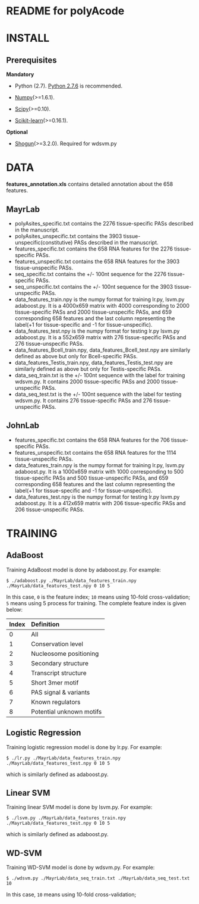 README for polyAcode
====================


INSTALL
=======

Prerequisites
-------------
**Mandatory** 

* Python (2.7). [Python 2.7.6](http://www.python.org/download/releases/2.7.6/) is recommended.

* [Numpy](http://www.numpy.org/)(>=1.6.1). 

* [Scipy](http://www.scipy.org/)(>=0.10). 

* [Scikit-learn](http://scikit-learn.org/stable/)(>=0.16.1).

**Optional** 
* [Shogun](http://www.shogun-toolbox.org/)(>=3.2.0). Required for wdsvm.py


DATA
====

**features_annotation.xls** contains detailed annotation about the 658 features.

MayrLab
-------
* polyAsites_specific.txt contains the 2276 tissue-specific PASs described in the manuscript. 
* polyAsites_unspecific.txt contains the 3903 tissue-unspecific(constitutive) PASs described in the manuscript.
* features_specific.txt contains the 658 RNA features for the 2276 tissue-specific PASs.
* features_unspecific.txt contains the 658 RNA features for the 3903 tissue-unspecific PASs.
* seq_specific.txt contains the +/- 100nt sequence for the 2276 tissue-specific PASs.
* seq_unspecific.txt contains the +/- 100nt sequence for the 3903 tissue-unspecific PASs.
* data_features_train.npy is the numpy format for training lr.py, lsvm.py adaboost.py. It is a 4000x659 matrix with 4000 corresponding to 2000 tissue-specific PASs and 2000 tissue-unspecific PASs, and 659 corresponding 658 features and the last column representing the label(+1 for tissue-specific and -1 for tissue-unspecific).
* data_features_test.npy is the numpy format for testing lr.py lsvm.py adaboost.py. It is a 552x659 matrix with 276 tissue-specific PASs and 276 tissue-unspecific PASs.
* data_features_Bcell_train.npy, data_features_Bcell_test.npy are similarly defined as above but only for Bcell-specific PASs. 
* data_features_Testis_train.npy, data_features_Testis_test.npy are similarly defined as above but only for Testis-specific PASs. 
* data_seq_train.txt is the +/- 100nt sequence with the label for training wdsvm.py. It contains 2000 tissue-specific PASs and 2000 tissue-unspecific PASs.
* data_seq_test.txt is the +/- 100nt sequence with the label for testing wdsvm.py. It contains 276 tissue-specific PASs and 276 tissue-unspecific PASs.


JohnLab
-------
* features_specific.txt contains the 658 RNA features for the 706 tissue-specific PASs.
* features_unspecific.txt contains the 658 RNA features for the 1114 tissue-unspecific PASs.
* data_features_train.npy is the numpy format for training lr.py, lsvm.py adaboost.py. It is a 1000x659 matrix with 1000 corresponding to 500 tissue-specific PASs and 500 tissue-unspecific PASs, and 659 corresponding 658 features and the last column representing the label(+1 for tissue-specific and -1 for tissue-unspecific).
* data_features_test.npy is the numpy format for testing lr.py lsvm.py adaboost.py. It is a 412x659 matrix with 206 tissue-specific PASs and 206 tissue-unspecific PASs.


TRAINING
========
AdaBoost
--------
Training AdaBoost model is done by adaboost.py. For example:
```
$ ./adaboost.py ./MayrLab/data_features_train.npy ./MayrLab/data_features_test.npy 0 10 5
```
In this case, `0` is the feature index; `10` means using 10-fold cross-validation; `5` means using 5 process for training. The complete feature index is given below:

| Index | Definition               | 
| :-----| :----------------------- | 
| 0     | All                      |
| 1     | Conservation level       |
| 2     | Nucleosome positioning   |
| 3     | Secondary structure      |
| 4     | Transcript structure     |
| 5     | Short 3mer motif         |
| 6     | PAS signal & variants    |
| 7     | Known regulators         |
| 8     | Potential unknown motifs |


Logistic Regression
-------------------
Training logistic regression model is done by lr.py. For example:
```
$ ./lr.py ./MayrLab/data_features_train.npy ./MayrLab/data_features_test.npy 0 10 5
```
which is similarly defined as adaboost.py.


Linear SVM
----------
Training linear SVM model is done by lsvm.py. For example:
```
$ ./lsvm.py ./MayrLab/data_features_train.npy ./MayrLab/data_features_test.npy 0 10 5
```
which is similarly defined as adaboost.py.


WD-SVM
------
Training WD-SVM model is done by wdsvm.py. For example:
```
$ ./wdsvm.py ./MayrLab/data_seq_train.txt ./MayrLab/data_seq_test.txt 10
```
In this case, `10` means using 10-fold cross-validation;
